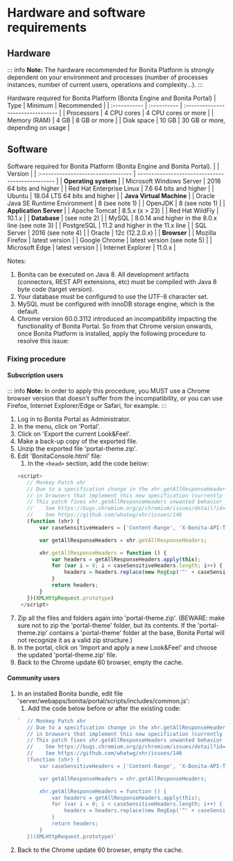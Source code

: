 # Hardware and software requirements

## Hardware

::: info
**Note:** The hardware recommended for Bonita Platform is strongly dependent on your environment and
processes (number of processes instances, number of current users, operations and complexity...).
:::

Hardware required for Bonita Platform (Bonita Engine and Bonita Portal)
| Type         | Minimum     | Recommended                       |
| :----------- | :---------- | :-------------------------------- |
| Processors   | 4 CPU cores | 4 CPU cores or more               |
| Memory (RAM) | 4 GB        | 8 GB or more                      |
| Disk space   | 10 GB       | 30 GB or more, depending on usage |

## Software

Software required for Bonita Platform (Bonita Engine and Bonita Portal).
|                                    | Version                                          |
| :--------------------------------- | ------------------------------------------------ |
| **Operating system**               |
| Microsoft Windows Server           | 2016 64 bits and higher                          |
| Red Hat Enterprise Linux           | 7.6 64 bits and higher                           |
| Ubuntu                             | 18.04 LTS 64 bits and higher                     |
| **Java Virtual Machine**           |
| Oracle Java SE Runtime Environment | 8 (see note 1)                                   |
| OpenJDK                            | 8 (see note 1)                                   |
| **Application Server**             |
| Apache Tomcat                      | 8.5.x (x > 23)                                   |
| Red Hat WildFly                    | 10.1.x                                           |
| **Database**                       | (see note 2)                                     |
| MySQL                              | 8.0.14 and higher in the 8.0.x line (see note 3) |
| PostgreSQL                         | 11.2 and higher in the 11.x line                 |
| SQL Server                         | 2016 (see note 4)                                |
| Oracle                             | 12c (12.2.0.x)                                   |
| **Browser**                        |
| Mozilla Firefox                    | latest version                                   |
| Google Chrome                      | latest version (see note 5)                      |
| Microsoft Edge                     | latest version                                   |
| Internet Explorer                  | 11.0.x                                           |

Notes:
1. Bonita can be executed on Java 8. All development artifacts (connectors, REST API extensions, etc) must be compiled with Java 8 byte code (target version).
1. Your database must be configured to use the UTF-8 character set.
1. MySQL must be configured with innoDB storage engine, which is the default.
1. Chrome version 60.0.3112 introduced an incompatibility impacting the functionality of Bonita Portal. So from that Chrome version onwards, once Bonita Platform is installed, apply the following procedure to resolve this issue:

### Fixing procedure

#### Subscription users
::: info
**Note:** In order to apply this procedure, you MUST use a Chrome browser version that doesn't suffer from the incompatibility, or you can use Firefox, Internet Explorer/Edge or Safari, for example.
:::

1. Log in to Bonita Portal as Administrator.
1. In the menu, click on 'Portal'.
1. Click on 'Export the current Look&Feel'.
1. Make a back-up copy of the exported file.
1. Unzip the exported file 'portal-theme.zip'.
1. Edit 'BonitaConsole.html' file:
   1. In the `<head>` section, add the code below:
   ```javascript
   <script>
      // Monkey Patch xhr
      // Due to a specification change in the xhr.getAllResponseHeaders method Bonita Portal does not behave as expected
      // in browsers that implement this new specification (currently only Chrome >60).
      // This patch fixes xhr.getAllResponseHeaders unwanted behavior within Bonita Portal context
      //    See https://bugs.chromium.org/p/chromium/issues/detail?id=749086
      //    See https://github.com/whatwg/xhr/issues/146
      (function (xhr) {
          var caseSensitiveHeaders = ['Content-Range', 'X-Bonita-API-Token'];

          var getAllResponseHeaders = xhr.getAllResponseHeaders;

          xhr.getAllResponseHeaders = function () {
              var headers = getAllResponseHeaders.apply(this);
              for (var i = 0; i < caseSensitiveHeaders.length; i++) {
                  headers = headers.replace(new RegExp('^' + caseSensitiveHeaders[i].toLowerCase(), 'm'), caseSensitiveHeaders[i]);
              }
              return headers;
          }
      })(XMLHttpRequest.prototype)
    </script>
    ```
1. Zip all the files and folders again into 'portal-theme.zip'.
   (BEWARE: make sure not to zip the 'portal-theme' folder, but its contents. If the 'portal-theme.zip' contains a 'portal-theme' folder at the base, Bonita Portal will not recognize it as a valid zip structure.)
1. In the portal, click on 'Import and apply a new Look&Feel' and choose the updated 'portal-theme.zip' file.
1. Back to the Chrome update 60 browser, empty the cache.

#### Community users

1. In an installed Bonita bundle, edit file 'server/webapps/bonita/portal/scripts/includes/common.js':
   1. Add the code below before or after the existing code:
   ```javascript
   `  // Monkey Patch xhr
      // Due to a specification change in the xhr.getAllResponseHeaders method Bonita Portal does not behave as expected
      // in browsers that implement this new specification (currently only Chrome >60).
      // This patch fixes xhr.getAllResponseHeaders unwanted behavior within Bonita Portal context
      //    See https://bugs.chromium.org/p/chromium/issues/detail?id=749086
      //    See https://github.com/whatwg/xhr/issues/146
      (function (xhr) {
          var caseSensitiveHeaders = ['Content-Range', 'X-Bonita-API-Token'];

          var getAllResponseHeaders = xhr.getAllResponseHeaders;

          xhr.getAllResponseHeaders = function () {
              var headers = getAllResponseHeaders.apply(this);
              for (var i = 0; i < caseSensitiveHeaders.length; i++) {
                  headers = headers.replace(new RegExp('^' + caseSensitiveHeaders[i].toLowerCase(), 'm'), caseSensitiveHeaders[i]);
              }
              return headers;
          }
      })(XMLHttpRequest.prototype)`
      ```
1. Back to the Chrome update 60 browser, empty the cache.
